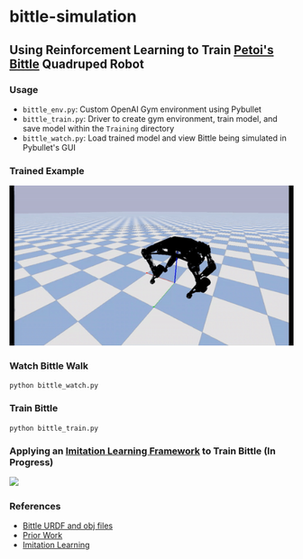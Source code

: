 # bittle-simulation

## Using Reinforcement Learning to Train [Petoi's Bittle](https://bittle.petoi.com/) Quadruped Robot

### Usage
- `bittle_env.py`: Custom OpenAI Gym environment using Pybullet
- `bittle_train.py`: Driver to create gym environment, train model, and save model within the `Training` directory
- `bittle_watch.py`: Load trained model and view Bittle being simulated in Pybullet's GUI

### Trained Example
![](Captures/Bittle_PPOModel81_2.gif)

### Watch Bittle Walk
```commandline
python bittle_watch.py
```
### Train Bittle
```commandline
python bittle_train.py
```
### Applying an [Imitation Learning Framework](https://xbpeng.github.io/projects/Robotic_Imitation/index.html) to Train Bittle (In Progress)
![](Captures/imitation_learning_bittle1.gif)

### References
- [Bittle URDF and obj files](https://github.com/AIWintermuteAI/Bittle_URDF)
- [Prior Work](https://github.com/ger01d/opencat-gym)
- [Imitation Learning](https://github.com/google-research/motion_imitation)
